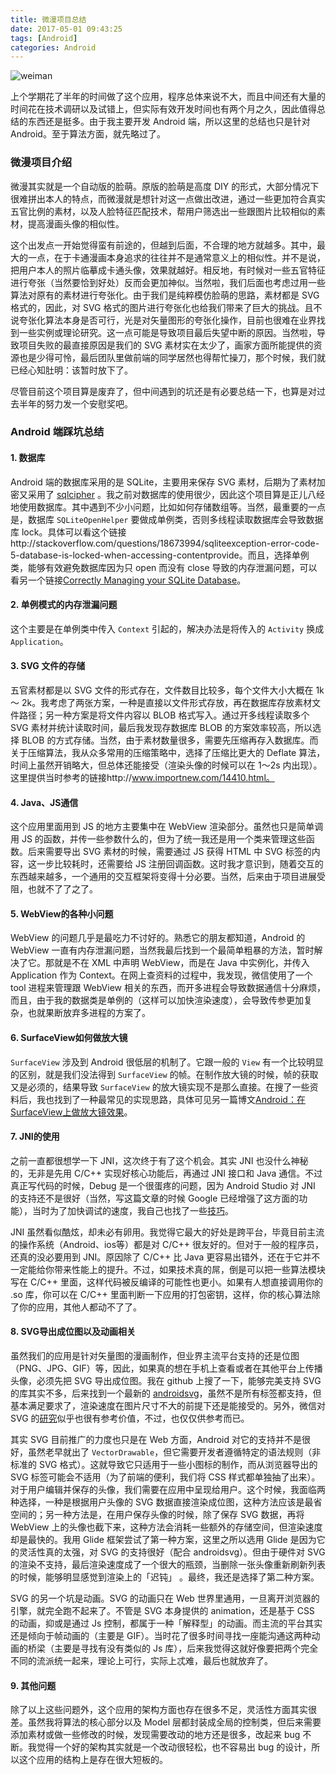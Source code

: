 ```yaml
---
title: 微漫项目总结
date: 2017-05-01 09:43:25
tags: [Android]
categories: Android
---
```


![weiman](/images/2017-5-1/weiman.png)

上个学期花了半年的时间做了这个应用，程序总体来说不大，而且中间还有大量的时间花在技术调研以及试错上，但实际有效开发时间也有两个月之久，因此值得总结的东西还是挺多。由于我主要开发 Android 端，所以这里的总结也只是针对 Android。至于算法方面，就先略过了。

<!--more-->

### 微漫项目介绍

微漫其实就是一个自动版的脸萌。原版的脸萌是高度 DIY 的形式，大部分情况下很难拼出本人的特点，而微漫就是想针对这一点做出改进，通过一些更加符合真实五官比例的素材，以及人脸特征匹配技术，帮用户筛选出一些跟图片比较相似的素材，提高漫画头像的相似性。

这个出发点一开始觉得蛮有前途的，但越到后面，不合理的地方就越多。其中，最大的一点，在于卡通漫画本身追求的往往并不是通常意义上的相似性。并不是说，把用户本人的照片临摹成卡通头像，效果就越好。相反地，有时候对一些五官特征进行夸张（当然要恰到好处）反而会更加神似。当然啦，我们后面也考虑过用一些算法对原有的素材进行夸张化。由于我们是纯粹模仿脸萌的思路，素材都是 SVG 格式的，因此，对 SVG 格式的图片进行夸张化也给我们带来了巨大的挑战。且不说夸张化算法本身是否可行，光是对矢量图形的夸张化操作，目前也很难在业界找到一些实例或理论研究。这一点可能是导致项目最后失望中断的原因。当然啦，导致项目失败的最直接原因是我们的 SVG 素材实在太少了，画家方面所能提供的资源也是少得可怜，最后团队里做前端的同学居然也得帮忙操刀，那个时候，我们就已经心知肚明：该暂时放下了。

尽管目前这个项目算是废弃了，但中间遇到的坑还是有必要总结一下，也算是对过去半年的努力发一个安慰奖吧。

### Android 端踩坑总结

#### 1. 数据库

Android 端的数据库采用的是 SQLite，主要用来保存 SVG 素材，后期为了素材加密又采用了 [sqlcipher](https://github.com/sqlcipher/android-database-sqlcipher) 。我之前对数据库的使用很少，因此这个项目算是正儿八经地使用数据库。其中遇到不少小问题，比如如何存储数组等。当然，最重要的一点是，数据库 `SQLiteOpenHelper` 要做成单例类，否则多线程读取数据库会导致数据库 lock。具体可以看这个链接http://stackoverflow.com/questions/18673994/sqliteexception-error-code-5-database-is-locked-when-accessing-contentprovide。而且，选择单例类，能够有效避免数据库因为只 open 而没有 close 导致的内存泄漏问题，可以看另一个链接[Correctly Managing your SQLite Database](http://www.androiddesignpatterns.com/2012/05/correctly-managing-your-sqlite-database.html)。

#### 2. 单例模式的内存泄漏问题

这个主要是在单例类中传入 `Context` 引起的，解决办法是将传入的 `Activity` 换成 `Application`。

#### 3. SVG 文件的存储

五官素材都是以 SVG 文件的形式存在，文件数目比较多，每个文件大小大概在 1k ～ 2k。我考虑了两张方案，一种是直接以文件形式存放，再在数据库存放素材文件路径；另一种方案是将文件内容以 BLOB 格式写入。通过开多线程读取多个 SVG 素材并统计读取时间，最后我发现存数据库 BLOB 的方案效率较高，所以选择 BLOB 的方式存储。当然，由于素材数量很多，需要先压缩再存入数据库。而关于压缩算法，我从众多常用的压缩策略中，选择了压缩比更大的 Deflate 算法，时间上虽然开销略大，但总体还能接受（渲染头像的时候可以在 1～2s 内出现）。这里提供当时参考的链接http://www.importnew.com/14410.html。

#### 4. Java、JS通信

这个应用里面用到 JS 的地方主要集中在 WebView 渲染部分。虽然也只是简单调用 JS 的函数，并传一些参数什么的，但为了统一我还是用一个类来管理这些函数。后来需要导出 SVG 素材的时候，需要通过 JS 获得 HTML 中 SVG 标签的内容，这一步比较耗时，还需要给 JS 注册回调函数。这时我才意识到，随着交互的东西越来越多，一个通用的交互框架将变得十分必要。当然，后来由于项目进展受阻，也就不了了之了。

#### 5. WebView的各种小问题

WebView 的问题几乎是最吃力不讨好的。熟悉它的朋友都知道，Android 的 WebView 一直有内存泄漏问题，当然我最后找到一个最简单粗暴的方法，暂时解决了它。那就是不在 XML 中声明 WebView，而是在 Java 中实例化，并传入 Application 作为 Context。在网上查资料的过程中，我发现，微信使用了一个 tool 进程来管理跟 WebView 相关的东西，而开多进程会导致数据通信十分麻烦，而且，由于我的数据类是单例的（这样可以加快渲染速度），会导致传参更加复杂，也就果断放弃多进程的方案了。

#### 6. SurfaceView如何做放大镜

`SurfaceView` 涉及到 Android 很低层的机制了。它跟一般的 `View` 有一个比较明显的区别，就是我们没法得到 `SurfaceView` 的帧。在制作放大镜的时候，帧的获取又是必须的，结果导致 `SurfaceView` 的放大镜实现不是那么直接。在搜了一些资料后，我也找到了一种最常见的实现思路，具体可见另一篇博文[Android：在SurfaceView上做放大镜效果](http://jermmy.xyz/2016/10/23/2016-10-23-Android-SurfaceView%E5%81%9A%E6%94%BE%E5%A4%A7%E9%95%9C%E6%95%88%E6%9E%9C/)。

#### 7. JNI的使用

之前一直都很想学一下 JNI，这次终于有了这个机会。其实 JNI 也没什么神秘的，无非是先用 C/C++ 实现好核心功能后，再通过 JNI 接口和 Java 通信。不过真正写代码的时候，Debug 是一个很蛋疼的问题，因为 Android Studio 对 JNI 的支持还不是很好（当然，写这篇文章的时候 Google 已经增强了这方面的功能），当时为了加快调试的速度，我自己也找了一些[技巧](http://jermmy.xyz/2016/07/08/2016-7-8-Shell%E5%B7%A5%E5%85%B7-shell%E8%84%9A%E6%9C%AC%E8%B7%91adb%E5%91%BD%E4%BB%A4/)。

JNI 虽然看似酷炫，却未必有卵用。我觉得它最大的好处是跨平台，毕竟目前主流的操作系统（Android、ios等）都是对 C/C++ 很友好的。但对于一般的程序员，还真的没必要用到 JNI。原因除了 C/C++ 比 Java 更容易出错外，还在于它并不一定能给你带来性能上的提升。不过，如果技术真的屌，倒是可以把一些算法模块写在 C/C++ 里面，这样代码被反编译的可能性也更小。如果有人想直接调用你的 .so 库，你可以在 C/C++ 里面判断一下应用的打包密钥，这样，你的核心算法除了你的应用，其他人都动不了了。

#### 8. SVG导出成位图以及动画相关

虽然我们的应用是针对矢量图的漫画制作，但业界主流平台支持的还是位图（PNG、JPG、GIF）等，因此，如果真的想在手机上查看或者在其他平台上传播头像，必须先把 SVG 导出成位图。我在 github 上搜了一下，能够完美支持 SVG 的库其实不多，后来找到一个最新的 [androidsvg](https://github.com/BigBadaboom/androidsvg)，虽然不是所有标签都支持，但基本满足要求了，渲染速度在图片尺寸不大的前提下还是能接受的。另外，微信对 SVG 的[研究](http://www.jcodecraeer.com/a/anzhuokaifa/androidkaifa/2015/0909/3433.html)似乎也很有参考价值，不过，也仅仅供参考而已。

其实 SVG 目前推广的力度也只是在 Web 方面，Android 对它的支持并不是很好，虽然老早就出了 `VectorDrawable`，但它需要开发者遵循特定的语法规则（非标准的 SVG 格式）。这就导致它只适用于一些小图标的制作，而从浏览器导出的 SVG 标签可能会不适用（为了前端的便利，我们将 CSS 样式都单独抽了出来）。对于用户编辑并保存的头像，我们需要在应用中呈现给用户。这个时候，我面临两种选择，一种是根据用户头像的 SVG 数据直接渲染成位图，这种方法应该是最省空间的；另一种方法是，在用户保存头像的时候，除了保存 SVG 数据，再将 WebView 上的头像也截下来，这种方法会消耗一些额外的存储空间，但渲染速度却是最快的。我用 Glide 框架尝试了第一种方案，这里之所以选用 Glide 是因为它的灵活性真的太强，对 SVG 的支持很好（配合 androidsvg）。但由于硬件对 SVG 的渲染不支持，最后渲染速度成了一个很大的瓶颈，当删除一张头像重新刷新列表的时候，能够明显感觉到渲染上的「迟钝」 。最终，我还是选择了第二种方案。

SVG 的另一个坑是动画。SVG 的动画只在 Web 世界里通用，一旦离开浏览器的引擎，就完全跑不起来了。不管是 SVG 本身提供的 animation，还是基于 CSS 的动画，抑或是通过 Js 控制，都属于一种「解释型」的动画。而主流的平台其实还是倾向于帧动画的（主要是 GIF）。当时花了很多时间寻找一座能沟通这两种动画的桥梁（主要是寻找有没有类似的 Js 库），后来我觉得这就好像要把两个完全不同的流派统一起来，理论上可行，实际上忒难，最后也就放弃了。

#### 9. 其他问题

除了以上这些问题外，这个应用的架构方面也存在很多不足，灵活性方面其实很差。虽然我将算法的核心部分以及 Model 层都封装成全局的控制类，但后来需要添加素材或做一些修改的时候，发现需要改动的地方还是很多，改起来 bug 不断。我觉得一个好的架构其实就是一个改动很轻松，也不容易出 bug 的设计，所以这个应用的结构上是存在很大短板的。












